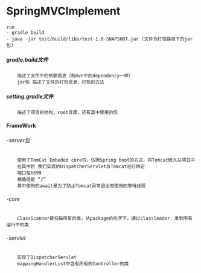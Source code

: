 # SpringMVCImplement


    run
    - gradle build
    - java -jar test/build/libs/test-1.0-SNAPSHOT.jar (文件为打包路径下的jar包)

##### gradle.build文件
        描述了文件中的依赖信息（和mvn中的dependency一样）
        jar包 描述了文件的打包信息，打包的方法
        
##### setting.gradle文件
        描述了项目的结构，root目录，还有其中使用的包
        
#### FrameWork
###### -server包
        使用了TomCat Embeded core包，仿照Spring boot的方式，将Tomcat嵌入在项目中
        在其中将 我们实现的DispatcherServlet与Tomcat进行绑定
        端口在6699
        根路径是 “/”
        其中使用的await是为了防止Tomcat异常退出而使用的等待线程
        
###### -core
        ClassScanner是扫描所有的类，从package的名字下，通过classloader，拿到所有运行中的类
        
###### -servlet
        实现了DispatcherServlet
        mappingHandlerList中含有所有的Controller的类
